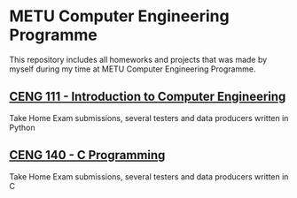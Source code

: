 <h1>METU Computer Engineering Programme</h1>
<p>This repository includes all homeworks and projects that was made by myself during my time at METU Computer Engineering Programme.</p>
<h2><a href="https://github.com/frozsgy/METU/tree/master/CENG111">CENG 111 - Introduction to Computer Engineering</a></h2>
<p>Take Home Exam submissions, several testers and data producers written in Python</p>
<h2><a href="https://github.com/frozsgy/METU/tree/master/CENG140">CENG 140 - C Programming</a></h2>
<p>Take Home Exam submissions, several testers and data producers written in C</p>
